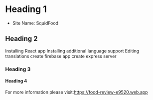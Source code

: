 # Heading 1
 * Site Name: SquidFood


## Heading 2
Installing React app
Installing additional language support
Editing translations
create firebase app
create express server


### Heading 3


#### Heading 4
For more information please visit:https://food-review-e9520.web.app